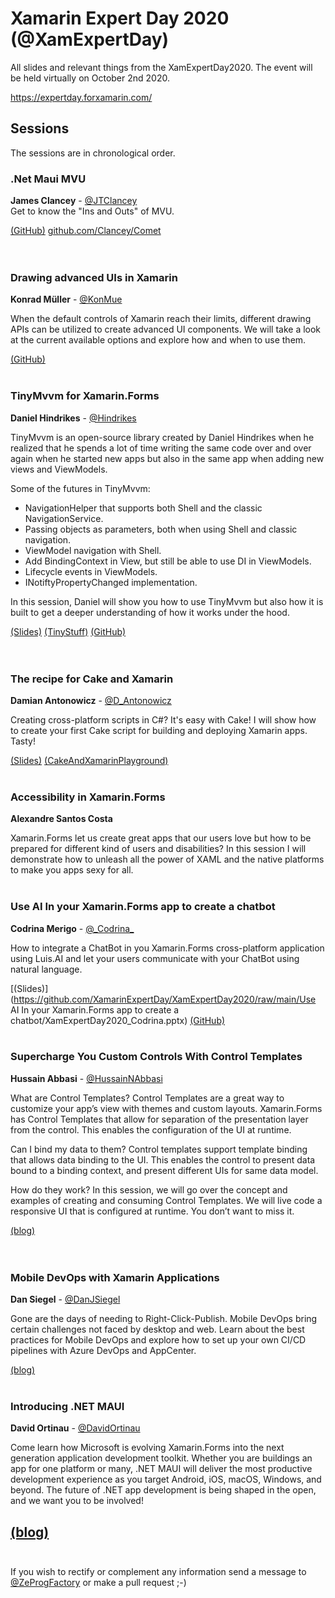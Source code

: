 # Xamarin Expert Day 2020 (@XamExpertDay)

All slides and relevant things from the XamExpertDay2020. The event will be held virtually on October 2nd  2020.
  
https://expertday.forxamarin.com/
  
## Sessions
  
The sessions are in chronological order.
  
  
  
### .Net Maui MVU
  
**James Clancey** - [@JTClancey](https://twitter.com/jtclancey)  
Get to know the "Ins and Outs" of MVU.    
  
[(GitHub)](github.com/clancey/ )   [github.com/Clancey/Comet](https://github.com/Clancey/Comet)    
<br/>
<br/>
### Drawing advanced UIs in Xamarin
  
**Konrad Müller** - [@KonMue](https://twitter.com/konmue)
  
When the default controls of Xamarin reach their limits, different drawing APIs can be utilized to create advanced UI components.
We will take a look at the current available options and explore how and when to use them.
  
[(GitHub)](https://github.com/krdmllr/ ) 
<br/>
<br/>
### TinyMvvm for Xamarin.Forms
  
**Daniel Hindrikes** - [@Hindrikes](https://twitter.com/hindrikes)
  
TinyMvvm is an open-source library created by Daniel Hindrikes when he realized that he spends a lot of time writing the same code over and over again when he started new apps but also in the same app when adding new views and ViewModels.

Some of the futures in TinyMvvm:
* NavigationHelper that supports both Shell and the classic NavigationService.
* Passing objects as parameters, both when using Shell and classic navigation.
* ViewModel navigation with Shell.
* Add BindingContext in View, but still be able to use DI in ViewModels.
* Lifecycle events in ViewModels.
* INotiftyPropertyChanged implementation.

In this session, Daniel will show you how to use TinyMvvm but also how it is built to get a deeper understanding of how it works under the hood.
  
[(Slides)](https://github.com/XamarinExpertDay/XamExpertDay2020/raw/main/TinyMvvm%20for%20Xamarin.Forms/TinyMvvm.pptx)   [(TinyStuff)](https://github.com/tinystuff)   [(GitHub)](https://github.com/dhindrik/)   
<br/>
<br/>
### The recipe for Cake and Xamarin
  
**Damian Antonowicz** - [@D_Antonowicz](https://twitter.com/D_Antonowicz)
  
Creating cross-platform scripts in C#? It's easy with Cake! I will show how to create your first Cake script for building and deploying Xamarin apps. Tasty! 

[(Slides)](https://github.com/XamarinExpertDay/XamExpertDay2020/raw/main/The%20recipe%20for%20Cake%20and%20Xamarin/The%20Recipe%20for%20Cake%20and%20Xamarin.pptx )   [(CakeAndXamarinPlayground)](https://github.com/DamianAntonowicz/CakeAndXamarinPlayground/) 
<br/>
<br/>
### Accessibility in Xamarin.Forms
  
**Alexandre Santos Costa**
  
Xamarin.Forms let us create great apps that our users love but how to be prepared for different kind of users and disabilities? In this session I will demonstrate how to unleash all the power of XAML and the native platforms to make you apps sexy for all.
<br/>
<br/>
### Use AI In your Xamarin.Forms app to create a chatbot
  
**Codrina Merigo** - [@&#95;Codrina&#95;](https://twitter.com/_Codrina_)
  
How to integrate a ChatBot in you Xamarin.Forms cross-platform application using Luis.AI and let your users communicate with your ChatBot using natural language.

[(Slides)](https://github.com/XamarinExpertDay/XamExpertDay2020/raw/main/Use AI In your Xamarin.Forms app to create a chatbot/XamExpertDay2020_Codrina.pptx)   [(GitHub)](https://github.com/codrinamerigo/)
<br/>
<br/>
### Supercharge You Custom Controls With Control Templates
  
**Hussain Abbasi** - [@HussainNAbbasi](https://twitter.com/HussainNAbbasi)
  
What are Control Templates?
Control Templates are a great way to customize your app’s view with themes and custom layouts. Xamarin.Forms has Control Templates that allow for separation of the presentation layer from the control. This enables the configuration of the UI at runtime.

Can I bind my data to them?
Control templates support template binding that allows data binding to the UI. This enables the control to present data bound to a binding context, and present different UIs for same data model.

How do they work?
In this session, we will go over the concept and examples of creating and consuming Control Templates. We will live code a responsive UI that is configured at runtime. You don’t want to miss it.

[(blog)](https://intelliAbb.com/)   
<br/>
<br/>
### Mobile DevOps with Xamarin Applications
  
**Dan Siegel** - [@DanJSiegel](https://twitter.com/DanJSiegel)
  
Gone are the days of needing to Right-Click-Publish. Mobile DevOps bring certain challenges not faced by desktop and web. Learn about the best practices for Mobile DevOps and explore how to set up your own CI/CD pipelines with Azure DevOps and AppCenter.

[(blog)](https://dansiegel.net/)
<br/>
<br/>
### Introducing .NET MAUI
  
**David Ortinau** - [@DavidOrtinau](https://twitter.com/davidortinau)
  
Come learn how Microsoft is evolving Xamarin.Forms into the next generation application development toolkit. Whether you are buildings an app for one platform or many, .NET MAUI will deliver the most productive development experience as you target Android, iOS, macOS, Windows, and beyond. The future of .NET app development is being shaped in the open, and we want you to be involved!

[(blog)](https://davidortinau.com/)
<br/>
<br/>
------

If you wish to rectify or complement any information send a message to [@ZeProgFactory](https://twitter.com/ZeProgFactory) or make a pull request ;-)
